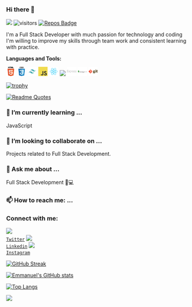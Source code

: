 ### Hi there 👋
  ![](https://komarev.com/ghpvc/?username=akinbo-emmanuel&color=blueviolet&style=plastic)
  ![visitors](https://visitor-badge.laobi.icu/badge?page_id=akinbo-emmanuel.akinbo-emmanuel")
  [![Repos Badge](https://badges.pufler.dev/repos/akinbo-emmanuel)](https://badges.pufler.dev)

  I'm a Full Stack Developer with much passion for technology and coding <br>
  I'm willing to improve my skills through team work and consistent learning with practice.
  
  **Languages and Tools:**  

<code><img height="25" src="https://raw.githubusercontent.com/github/explore/80688e429a7d4ef2fca1e82350fe8e3517d3494d/topics/html/html.png"></code>
<code><img height="25" src="https://raw.githubusercontent.com/github/explore/80688e429a7d4ef2fca1e82350fe8e3517d3494d/topics/css/css.png"></code>
<code><img height="25" src="https://raw.githubusercontent.com/github/explore/80688e429a7d4ef2fca1e82350fe8e3517d3494d/topics/tailwind/tailwind.png"></code>
<code><img height="25" src="https://raw.githubusercontent.com/github/explore/80688e429a7d4ef2fca1e82350fe8e3517d3494d/topics/javascript/javascript.png"></code>
<code><img height="25" src="https://raw.githubusercontent.com/github/explore/80688e429a7d4ef2fca1e82350fe8e3517d3494d/topics/react/react.png"></code>
<code><img height="25" src="https://raw.githubusercontent.com/github/explore/80688e429a7d4ef2fca1e82350fe8e3517d3494d/topics/node/node.png"></code>
<code><img height="25" src="https://raw.githubusercontent.com/github/explore/80688e429a7d4ef2fca1e82350fe8e3517d3494d/topics/express/express.png"></code>
<code><img height="25" src="https://raw.githubusercontent.com/github/explore/80688e429a7d4ef2fca1e82350fe8e3517d3494d/topics/mongodb/mongodb.png"></code>
<code><img height="25" src="https://raw.githubusercontent.com/github/explore/80688e429a7d4ef2fca1e82350fe8e3517d3494d/topics/git/git.png"></code>

[![trophy](https://github-profile-trophy.vercel.app/?username=akinbo-emmanuel&theme=monokai&row=2&column=4&margin-w=15&margin-h=15)](https://github.com/ryo-ma/github-profile-trophy)

[![Readme Quotes](https://quotes-github-readme.vercel.app/api?type=horizontal)](https://github.com/piyushsuthar/github-readme-quotes)

### 🌱 I’m currently learning ...
  JavaScript
 
### 👯 I’m looking to collaborate on ...
  Projects related to Full Stack Development.


### 💬 Ask me about ...
  Full Stack Development 📱💻

### 📫 How to reach me: ...
  
  <h3 align="left">Connect with me:</h3>
<p align="left">
  
<code><a href="https://twitter.com/EmmanuelAkinb13" title="Twitter Profile"><img width="22" src="https://cdn.jsdelivr.net/npm/simple-icons@3.0.1/icons/twitter.svg"> Twitter</a></code>
<code><a href="https://www.linkedin.com/in/emmanuel-akinbo" title="Linkedin Profile"><img width="22" src="https://cdn.jsdelivr.net/npm/simple-icons@3.0.1/icons/linkedin.svg"> Linkedin</a></code> 
<code><a href="https://www.instagram.com/_emmanuelakinbo" title="Instagram Profile"><img width="22" src="https://cdn.jsdelivr.net/npm/simple-icons@3.0.1/icons/instagram.svg"> Instagram</a></code>
  
</p>

[![GitHub Streak](http://github-readme-streak-stats.herokuapp.com?user=akinbo-emmanuel&theme=monokai)](https://git.io/streak-stats)

[![Emmanuel's GitHub stats](https://github-readme-stats.vercel.app/api?username=akinbo-emmanuel)](https://github.com/anuraghazra/github-readme-stats)

[![Top Langs](https://github-readme-stats.vercel.app/api/top-langs/?username=akinbo-emmanuel)](https://github.com/anuraghazra/github-readme-stats)

<img src="https://activity-graph.herokuapp.com/graph?username=akinbo-emmanuel&theme=react-dark&bg_color=20232a&border_color=61dafb&title_color=61dafb&text_color=ffffff&icon_color=61dafb&bg_color=20232a" width="60%"/>
